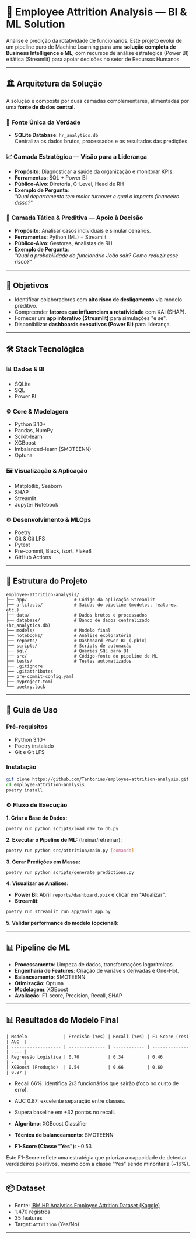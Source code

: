# 🧠 Employee Attrition Analysis — BI & ML Solution

Análise e predição da rotatividade de funcionários. Este projeto evolui de um pipeline puro de Machine Learning para uma **solução completa de Business Intelligence e ML**, com recursos de análise estratégica (Power BI) e tática (Streamlit) para apoiar decisões no setor de Recursos Humanos.

---

## 🏛️ Arquitetura da Solução

A solução é composta por duas camadas complementares, alimentadas por uma **fonte de dados central**.

### 🔗 Fonte Única da Verdade
- **SQLite Database**: `hr_analytics.db`  
  Centraliza os dados brutos, processados e os resultados das predições.

### 📈 Camada Estratégica — Visão para a Liderança
- **Propósito**: Diagnosticar a saúde da organização e monitorar KPIs.
- **Ferramentas**: SQL + Power BI
- **Público-Alvo**: Diretoria, C-Level, Head de RH
- **Exemplo de Pergunta**:  
  _"Qual departamento tem maior turnover e qual o impacto financeiro disso?"_

### 🚀 Camada Tática & Preditiva — Apoio à Decisão
- **Propósito**: Analisar casos individuais e simular cenários.
- **Ferramentas**: Python (ML) + Streamlit
- **Público-Alvo**: Gestores, Analistas de RH
- **Exemplo de Pergunta**:  
  _"Qual a probabilidade do funcionário João sair? Como reduzir esse risco?"_

---

## 🎯 Objetivos

- Identificar colaboradores com **alto risco de desligamento** via modelo preditivo.
- Compreender **fatores que influenciam a rotatividade** com XAI (SHAP).
- Fornecer um **app interativo (Streamlit)** para simulações "e se".
- Disponibilizar **dashboards executivos (Power BI)** para liderança.

---

## 🛠️ Stack Tecnológica

### 📊 Dados & BI
- SQLite  
- SQL  
- Power BI  

### ⚙️ Core & Modelagem
- Python 3.10+  
- Pandas, NumPy  
- Scikit-learn  
- XGBoost  
- Imbalanced-learn (SMOTEENN)  
- Optuna  

### 🖼️ Visualização & Aplicação
- Matplotlib, Seaborn  
- SHAP  
- Streamlit  
- Jupyter Notebook  

### ⚙️ Desenvolvimento & MLOps
- Poetry  
- Git & Git LFS  
- Pytest  
- Pre-commit, Black, isort, Flake8  
- GitHub Actions  

---

## 📁 Estrutura do Projeto


```
employee-attrition-analysis/
├── app/                  # Código da aplicação Streamlit
├── artifacts/            # Saídas do pipeline (modelos, features, etc.)
├── data/                 # Dados brutos e processados
├── database/             # Banco de dados centralizado (hr_analytics.db)
├── models/               # Modelo final
├── notebooks/            # Análise exploratória
├── reports/              # Dashboard Power BI (.pbix)
├── scripts/              # Scripts de automação
├── sql/                  # Queries SQL para BI
├── src/                  # Código-fonte do pipeline de ML
├── tests/                # Testes automatizados
├── .gitignore
├── .gitattributes
├── pre-commit-config.yaml
├── pyproject.toml
└── poetry.lock
```

---

## 🚀 Guia de Uso

### Pré-requisitos
- Python 3.10+
- Poetry instalado
- Git e Git LFS

### Instalação

```bash
git clone https://github.com/Tentorias/employee-attrition-analysis.git
cd employee-attrition-analysis
poetry install
```

### ⚙️ Fluxo de Execução

**1. Criar a Base de Dados:**

```bash
poetry run python scripts/load_raw_to_db.py
```

**2. Executar o Pipeline de ML:** (treinar/retreinar):

```bash
poetry run python src/attrition/main.py [comando]
```

**3. Gerar Predições em Massa:**

```bash
poetry run python scripts/generate_predictions.py
```

**4. Visualizar as Análises:**

- **Power BI**: Abrir `reports/dashboard.pbix` e clicar em "Atualizar".
- **Streamlit**:

```bash
poetry run streamlit run app/main_app.py
```

**5. Validar performance do modelo (opcional):**

---

## 📊 Pipeline de ML

- **Processamento**: Limpeza de dados, transformações logarítmicas.
- **Engenharia de Features**: Criação de variáveis derivadas e One-Hot.
- **Balanceamento**: SMOTEENN
- **Otimização**: Optuna
- **Modelagem**: XGBoost
- **Avaliação**: F1-score, Precision, Recall, SHAP

---

## 📊 Resultados do Modelo Final

```
| Modelo              | Precisão (Yes) | Recall (Yes) | F1-Score (Yes) | AUC  |
| ------------------- | -------------- | ------------ | -------------- | ---- |
| Regressão Logística | 0.70           | 0.34         | 0.46           | -    |
| XGBoost (Produção)  | 0.54           | 0.66         | 0.60           | 0.87 |
```

- Recall 66%: identifica 2/3 funcionários que sairão (foco no custo de erro).

- AUC 0.87: excelente separação entre classes.

- Supera baseline em +32 pontos no recall.

- **Algoritmo**: XGBoost Classifier
- **Técnica de balanceamento**: SMOTEENN
- **F1-Score (Classe "Yes")**: \~0.53

Este F1-Score reflete uma estratégia que prioriza a capacidade de detectar verdadeiros positivos, mesmo com a classe "Yes" sendo minoritária (\~16%).

---

## 📦 Dataset

- Fonte: [IBM HR Analytics Employee Attrition Dataset (Kaggle)](https://www.kaggle.com/datasets/pavansubhasht/ibm-hr-analytics-attrition-dataset)
- 1.470 registros
- 35 features
- Target: `Attrition` (Yes/No)

---

